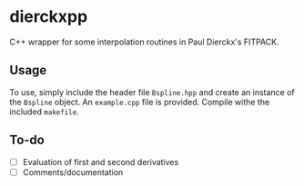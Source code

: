 dierckxpp
=========

C++ wrapper for some interpolation routines in Paul Dierckx's FITPACK. 

Usage
-----
To use, simply include the header file `Bspline.hpp` and 
create an instance of the `Bspline` object. An `example.cpp` file is provided. 
Compile withe the included `makefile`.

To-do
-----
 - [ ] Evaluation of first and second derivatives
 - [ ] Comments/documentation

